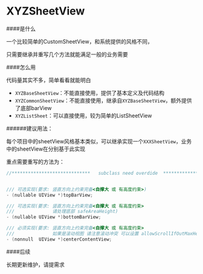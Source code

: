 # XYZSheetView
####是什么

一个比较简单的CustomSheetView，和系统提供的风格不同，

只需要继承并重写几个方法就能满足一般的业务需要

####怎么用

代码量其实不多，简单看看就能明白

- ```XYZBaseSheetView```：不能直接使用，提供了基本定义及代码结构
- ```XYZCommonSheetView```：不能直接使用，继承自```XYZBaseSheetView```，额外提供了底部barView
- ```XYZListSheet```：可以直接使用，较为简单的ListSheetView

######建议用法：

每个项目中的sheetView风格基本类似，可以继承实现一个```XXXSheetView```，业务中的sheetView在分别基于此实现

重点需要重写的方法为：

```objective-c
//*****************************   subclass need overdide  ****************************/


/// 可选实现(要求: 竖直方向上约束完备<自撑大 或 有高度约束>)
- (nullable UIView *)topBarView;

/// 可选实现(要求: 竖直方向上约束完备<自撑大 或 有高度约束>
///              请处理底部 safeAreaHeight)
- (nullable UIView *)bottomBarView;

/// 必须实现(要求: 竖直方向上约束完备<自撑大 或 有高度约束>
///              如果是滚动视图 请注意滚动冲突 可以设置 allowScrollIfOutMaxHeight = NO)
- (nonnull  UIView *)centerContentView;

```

####后续

长期更新维护，请提需求
